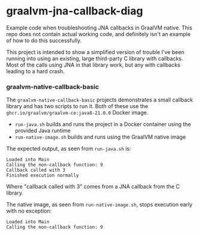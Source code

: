 # graalvm-jna-callback-diag

Example code when troubleshooting JNA callbacks in GraalVM native. This repo does not contain
actual working code, and definitely isn't an example of how to do this successfully.

This project is intended to show a simplified version of trouble I've been running into using
an existing, large third-party C library with callbacks. Most of the calls using JNA in that
library work, but any with callbacks leading to a hard crash.

### graalvm-native-callback-basic

The `graalvm-native-callback-basic` projects demonstrates a small callback library and has two scripts
to run it. Both of these use the `ghcr.io/graalvm/graalvm-ce:java8-21.0.0` Docker image.

- `run-java.sh` builds and runs the project in a Docker container using the provided Java runtime
- `run-native-image.sh` builds and runs using the GraalVM native image

The expected output, as seen from `run-java.sh` is:

```
Loaded into Main
Calling the non-callback function: 9
Callback called with 3
Finished execution normally
```

Where "callback called with 3" comes from a JNA callback from the C library.

The native image, as seen from `run-native-image.sh`, stops execution early with no exception:

```
Loaded into Main
Calling the non-callback function: 9
```